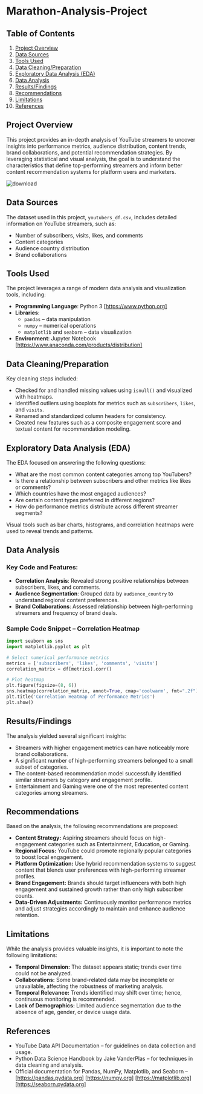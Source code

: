# Marathon-Analysis-Project

## Table of Contents
1. [Project Overview](#project-overview)
2. [Data Sources](#data-sources)
3. [Tools Used](#tools-used)
4. [Data Cleaning/Preparation](#data-cleaningpreparation)
5. [Exploratory Data Analysis (EDA)](#exploratory-data-analysis-eda)
6. [Data Analysis](#data-analysis)
7. [Results/Findings](#resultsfindings)
8. [Recommendations](#recommendations)
9. [Limitations](#limitations)
10. [References](#references)

## Project Overview
This project provides an in-depth analysis of YouTube streamers to uncover insights into performance metrics, audience distribution, content trends, brand collaborations, and potential recommendation strategies. By leveraging statistical and visual analysis, the goal is to understand the characteristics that define top-performing streamers and inform better content recommendation systems for platform users and marketers.

![download](https://github.com/user-attachments/assets/b4c81001-30a3-494c-b9e8-25ad4b088211)


## Data Sources
The dataset used in this project, `youtubers_df.csv`, includes detailed information on YouTube streamers, such as:
- Number of subscribers, visits, likes, and comments
- Content categories
- Audience country distribution
- Brand collaborations

## Tools Used
The project leverages a range of modern data analysis and visualization tools, including:
- **Programming Language**: Python 3 [https://www.python.org]
- **Libraries**:
  - `pandas` – data manipulation
  - `numpy` – numerical operations
  - `matplotlib` and `seaborn` – data visualization
- **Environment**: Jupyter Notebook [https://www.anaconda.com/products/distribution]

## Data Cleaning/Preparation
Key cleaning steps included:
- Checked for and handled missing values using `isnull()` and visualized with heatmaps.
- Identified outliers using boxplots for metrics such as `subscribers`, `likes`, and `visits`.
- Renamed and standardized column headers for consistency.
- Created new features such as a composite engagement score and textual content for recommendation modeling.

## Exploratory Data Analysis (EDA)
The EDA focused on answering the following questions:
- What are the most common content categories among top YouTubers?
- Is there a relationship between subscribers and other metrics like likes or comments?
- Which countries have the most engaged audiences?
- Are certain content types preferred in different regions?
- How do performance metrics distribute across different streamer segments?

Visual tools such as bar charts, histograms, and correlation heatmaps were used to reveal trends and patterns.

## Data Analysis
### **Key Code and Features:**
- **Correlation Analysis**: Revealed strong positive relationships between subscribers, likes, and comments.
- **Audience Segmentation**: Grouped data by `audience_country` to understand regional content preferences.
- **Brand Collaborations**: Assessed relationship between high-performing streamers and frequency of brand deals.

### **Sample Code Snippet – Correlation Heatmap**
```python
import seaborn as sns
import matplotlib.pyplot as plt

# Select numerical performance metrics
metrics = ['subscribers', 'likes', 'comments', 'visits']
correlation_matrix = df[metrics].corr()

# Plot heatmap
plt.figure(figsize=(8, 6))
sns.heatmap(correlation_matrix, annot=True, cmap='coolwarm', fmt=".2f")
plt.title('Correlation Heatmap of Performance Metrics')
plt.show()
```

## Results/Findings
The analysis yielded several significant insights:
- Streamers with higher engagement metrics can have noticeably more brand collaborations.
- A significant number of high-performing streamers belonged to a small subset of categories.
- The content-based recommendation model successfully identified similar streamers by category and engagement profile.
- Entertainment and Gaming were one of the most represented content categories among streamers.

## Recommendations
Based on the analysis, the following recommendations are proposed:
- **Content Strategy:** Aspiring streamers should focus on high-engagement categories such as Entertainment, Education, or Gaming.
- **Regional Focus:** YouTube could promote regionally popular categories to boost local engagement.
- **Platform Optimization:** Use hybrid recommendation systems to suggest content that blends user preferences with high-performing streamer profiles.
- **Brand Engagement:** Brands should target influencers with both high engagement and sustained growth rather than only high subscriber counts.
- **Data-Driven Adjustments:** Continuously monitor performance metrics and adjust strategies accordingly to maintain and enhance audience retention.

## Limitations
While the analysis provides valuable insights, it is important to note the following limitations:
- **Temporal Dimension:** The dataset appears static; trends over time could not be analyzed.
- **Collaborations:** Some brand-related data may be incomplete or unavailable, affecting the robustness of marketing analysis.
- **Temporal Relevance:** Trends identified may shift over time; hence, continuous monitoring is recommended.
- **Lack of Demographics:**  Limited audience segmentation due to the absence of age, gender, or device usage data.

## References
- YouTube Data API Documentation – for guidelines on data collection and usage.
- Python Data Science Handbook by Jake VanderPlas – for techniques in data cleaning and analysis.
- Official documentation for Pandas, NumPy, Matplotlib, and Seaborn – [https://pandas.pydata.org] [https://numpy.org] [https://matplotlib.org] [https://seaborn.pydata.org]
